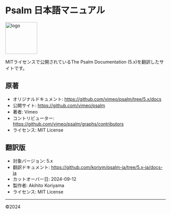 
# Psalm 日本語マニュアル

<img src="https://koriym.github.io/l11ja/assets/images/logo.png" alt="logo" height="100px">

MITライセンスで公開されているThe Psalm Documentation (5.x)を翻訳したサイトです。

## 原著

- オリジナルドキュメント: https://github.com/vimeo/psalm/tree/5.x/docs
- 公開サイト: https://github.com/vimeo/psalm
- 著者: Vimeo
- コントリビューター: https://github.com/vimeo/psalm/graphs/contributors
- ライセンス: MIT License

## 翻訳版

- 対象バージョン: 5.x
- 翻訳ドキュメント: https://github.com/koriym/psalm-ja/tree/5.x-ja/docs-ja
- カットオーバー日: 2024-09-12
- 製作者: Akihito Koriyama
- ライセンス: MIT License

---
©️2024
